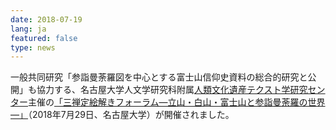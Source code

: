 ```yaml
---
date: 2018-07-19
lang: ja
featured: false
type: news
---
```

一般共同研究「参詣曼荼羅図を中心とする富士山信仰史資料の総合的研究と公開」も協力する、名古屋大学人文学研究科附属<a href="https://www.lit.nagoya-u.ac.jp/cht/" target="_blank">人類文化遺産テクスト学研究センター</a>主催の<a href="https://www.lit.nagoya-u.ac.jp/cht/activity-schedule/lecture-forum/20180729/" target="_blank">「三禅定絵解きフォーラム―立山・白山・富士山と参詣曼荼羅の世界―」</a>（2018年7月29日、名古屋大学）が開催されました。
